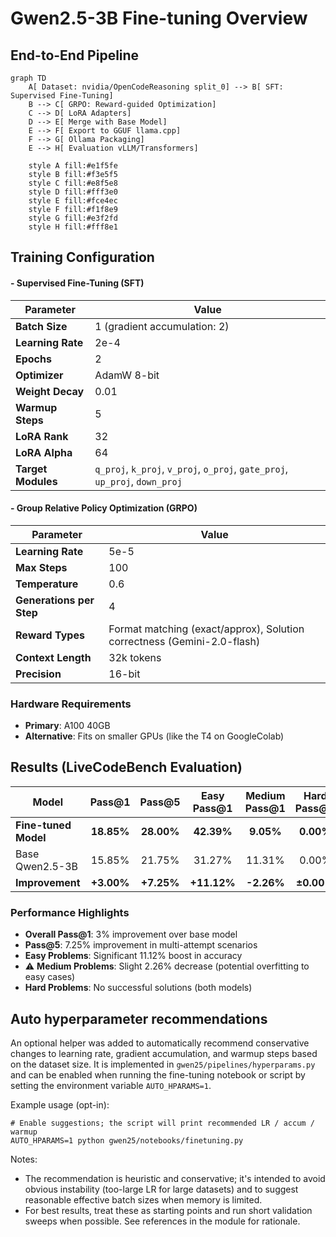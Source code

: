 # Gwen2.5-3B Fine-tuning Overview

##  End-to-End Pipeline

```mermaid
graph TD
    A[ Dataset: nvidia/OpenCodeReasoning split_0] --> B[ SFT: Supervised Fine-Tuning]
    B --> C[ GRPO: Reward-guided Optimization]
    C --> D[ LoRA Adapters]
    D --> E[ Merge with Base Model]
    E --> F[ Export to GGUF llama.cpp]
    F --> G[ Ollama Packaging]
    E --> H[ Evaluation vLLM/Transformers]
    
    style A fill:#e1f5fe
    style B fill:#f3e5f5
    style C fill:#e8f5e8
    style D fill:#fff3e0
    style E fill:#fce4ec
    style F fill:#f1f8e9
    style G fill:#e3f2fd
    style H fill:#fff8e1
```

##  Training Configuration

#### -  Supervised Fine-Tuning (SFT)
| Parameter | Value |
|-----------|-------|
| **Batch Size** | 1 (gradient accumulation: 2) |
| **Learning Rate** | 2e-4 |
| **Epochs** | 2 |
| **Optimizer** | AdamW 8-bit |
| **Weight Decay** | 0.01 |
| **Warmup Steps** | 5 |
| **LoRA Rank** | 32 |
| **LoRA Alpha** | 64 |
| **Target Modules** | `q_proj`, `k_proj`, `v_proj`, `o_proj`, `gate_proj`, `up_proj`, `down_proj` |

#### - Group Relative Policy Optimization (GRPO)
| Parameter | Value |
|-----------|-------|
| **Learning Rate** | 5e-5 |
| **Max Steps** | 100 |
| **Temperature** | 0.6 |
| **Generations per Step** | 4 |
| **Reward Types** | Format matching (exact/approx), Solution correctness (Gemini-2.0-flash) |
| **Context Length** | 32k tokens |
| **Precision** | 16-bit |

###  Hardware Requirements
- **Primary**: A100 40GB
- **Alternative**: Fits on smaller GPUs (like the T4 on GoogleColab)

##  Results (LiveCodeBench Evaluation)

| Model | Pass@1 | Pass@5 | Easy Pass@1 | Medium Pass@1 | Hard Pass@1 |
|-------|:------:|:------:|:-----------:|:-------------:|:-----------:|
| **Fine-tuned Model** | **18.85%** | **28.00%** | **42.39%** | **9.05%** | **0.00%** |
|  Base Qwen2.5-3B | 15.85% | 21.75% | 31.27% | 11.31% | 0.00% |
| **Improvement** | **+3.00%** | **+7.25%** | **+11.12%** | **-2.26%** | **±0.00%** |

### Performance Highlights
-  **Overall Pass@1**: 3% improvement over base model
-  **Pass@5**: 7.25% improvement in multi-attempt scenarios  
-  **Easy Problems**: Significant 11.12% boost in accuracy
- ⚠️ **Medium Problems**: Slight 2.26% decrease (potential overfitting to easy cases)
-  **Hard Problems**: No successful solutions (both models)

## Auto hyperparameter recommendations

An optional helper was added to automatically recommend conservative changes to
learning rate, gradient accumulation, and warmup steps based on the dataset
size. It is implemented in `gwen25/pipelines/hyperparams.py` and can be enabled
when running the fine-tuning notebook or script by setting the environment
variable `AUTO_HPARAMS=1`.

Example usage (opt-in):

```
# Enable suggestions; the script will print recommended LR / accum / warmup
AUTO_HPARAMS=1 python gwen25/notebooks/finetuning.py
```

Notes:
- The recommendation is heuristic and conservative; it's intended to avoid
    obvious instability (too-large LR for large datasets) and to suggest
    reasonable effective batch sizes when memory is limited.
- For best results, treat these as starting points and run short validation
    sweeps when possible. See references in the module for rationale.

